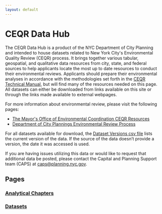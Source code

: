 ```yaml
---
layout: default
---
```


# CEQR Data Hub

The CEQR Data Hub is a product of the NYC Department of City Planning and intended to house datasets related to New York City's Environmental Quality Review (CEQR) process. It brings together various tabular, geospatial, and qualitative data resources from city, state, and federal sources to help applicants locate the most up to date resources to conduct their environmental reviews. Applicants should prepare their environmental analyses in accordance with the methodologies set forth in the [CEQR Technical Manual](https://www.nyc.gov/site/oec/environmental-quality-review/technical-manual.page), but will find many of the resources needed on this page. All datasets can either be downloaded from links available on this site or through the links made available to external webpages.

For more information about environmental review, please visit the following pages:

- [The Mayor's Office of Environmental Coordination CEQR Resources](https://www.nyc.gov/site/oec/environmental-quality-review/ceqr-basics.page)
- [Department of City Plannings Environmental Review Process](https://www.nyc.gov/site/planning/applicants/environmental-review-process.page)

For all datasets available for download, the [Dataset Versions csv file](to-do.com) lists the current version of the data. If the source of the data doesn’t provide a version, the date it was accessed is used.

If you are having issues utilizing this data or would like to request that additional data be posted, please contact the Capital and Planning Support team (CAPS) at <caps@planning.nyc.gov>.

## Pages

### [Analytical Chapters](./pages/chapters.html)

### [Datasets](./pages/datasets.html)
